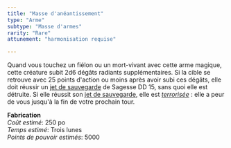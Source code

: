 ```yaml
---
title: "Masse d'anéantissement"
type: "Arme"
subtype: "Masse d'armes"
rarity: "Rare"
attunement: "harmonisation requise"

---
```

Quand vous touchez un fiélon ou un mort-vivant avec cette arme magique, cette créature subit 2d6 dégâts radiants supplémentaires. Si la cible se retrouve avec 25 points d'action ou moins après avoir subi ces dégâts, elle doit réussir un [jet de sauvegarde](/utiliser-les-caracteristiques/#jets-de-sauvegarde) de Sagesse DD 15, sans quoi elle est détruite. Si elle réussit son [jet de sauvegarde](/utiliser-les-caracteristiques/#jets-de-sauvegarde), elle est [_terrorisée_](/gerer-la-sante-du-personnage/#terrorise) : elle a peur de vous jusqu'à la fin de votre prochain tour.  

**Fabrication**  
*Coût estimé*: 250 po    
*Temps estimé*: Trois lunes  
*Points de pouvoir estimés*: 5000        
